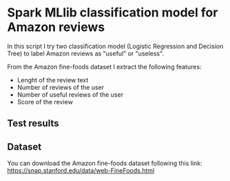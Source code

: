 # Spark MLlib classification model for Amazon reviews
In this script I try two classification model (Logistic Regression and Decision Tree) to label Amazon reviews as "useful" or "useless".

From the Amazon fine-foods dataset I extract the following features:
- Lenght of the review text
- Number of reviews of the user
- Number of useful reviews of the user
- Score of the review

## Test results


## Dataset
You can download the Amazon fine-foods dataset following this link: https://snap.stanford.edu/data/web-FineFoods.html
